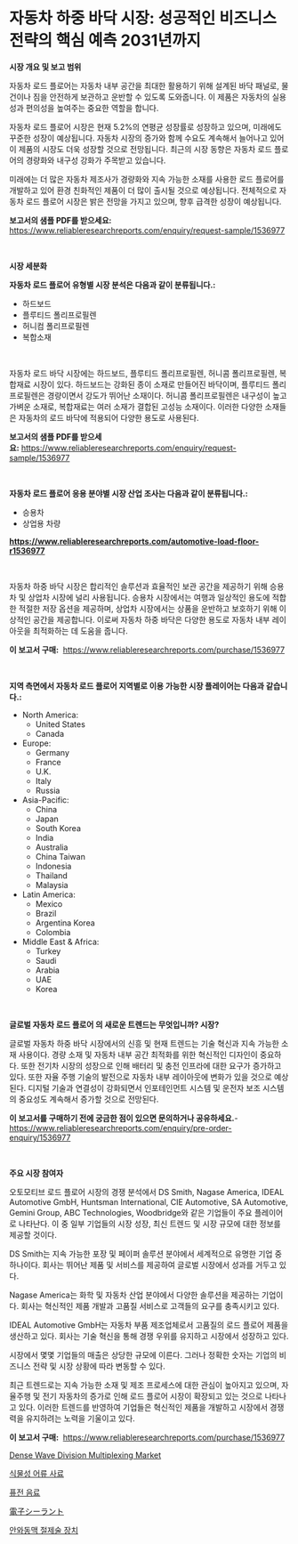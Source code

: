 <p><h1>자동차 하중 바닥 시장: 성공적인 비즈니스 전략의 핵심 예측 2031년까지</h1></p><p><strong>시장 개요 및 보고 범위</strong></p>
<p><p>자동차 로드 플로어는 자동차 내부 공간을 최대한 활용하기 위해 설계된 바닥 패널로, 물건이나 짐을 안전하게 보관하고 운반할 수 있도록 도와줍니다. 이 제품은 자동차의 실용성과 편의성을 높여주는 중요한 역할을 합니다. </p><p>자동차 로드 플로어 시장은 현재 5.2%의 연평균 성장률로 성장하고 있으며, 미래에도 꾸준한 성장이 예상됩니다. 자동차 시장의 증가와 함께 수요도 계속해서 늘어나고 있어 이 제품의 시장도 더욱 성장할 것으로 전망됩니다. 최근의 시장 동향은 자동차 로드 플로어의 경량화와 내구성 강화가 주목받고 있습니다.</p><p>미래에는 더 많은 자동차 제조사가 경량화와 지속 가능한 소재를 사용한 로드 플로어를 개발하고 있어 환경 친화적인 제품이 더 많이 출시될 것으로 예상됩니다. 전체적으로 자동차 로드 플로어 시장은 밝은 전망을 가지고 있으며, 향후 급격한 성장이 예상됩니다.</p></p>
<p><strong>보고서의 샘플 PDF를 받으세요:</strong> <a href="https://www.reliableresearchreports.com/enquiry/request-sample/1536977">https://www.reliableresearchreports.com/enquiry/request-sample/1536977</a></p>
<p>&nbsp;</p>
<p><strong>시장 세분화</strong></p>
<p><strong>자동차 로드 플로어 유형별 시장 분석은 다음과 같이 분류됩니다.:</strong></p>
<p><ul><li>하드보드</li><li>플루티드 폴리프로필렌</li><li>허니컴 폴리프로필렌</li><li>복합소재</li></ul></p>
<p>&nbsp;</p>
<p><p>자동차 로드 바닥 시장에는 하드보드, 플루티드 폴리프로필렌, 허니콤 폴리프로필렌, 복합재료 시장이 있다. 하드보드는 강화된 종이 소재로 만들어진 바닥이며, 플루티드 폴리프로필렌은 경량이면서 강도가 뛰어난 소재이다. 허니콤 폴리프로필렌은 내구성이 높고 가벼운 소재로, 복합재료는 여러 소재가 결합된 고성능 소재이다. 이러한 다양한 소재들은 자동차의 로드 바닥에 적용되어 다양한 용도로 사용된다.</p></p>
<p><strong>보고서의 샘플 PDF를 받으세요:</strong>&nbsp;<a href="https://www.reliableresearchreports.com/enquiry/request-sample/1536977">https://www.reliableresearchreports.com/enquiry/request-sample/1536977</a></p>
<p>&nbsp;</p>
<p><strong> 자동차 로드 플로어 응용 분야별 시장 산업 조사는 다음과 같이 분류됩니다.:</strong></p>
<p><ul><li>승용차</li><li>상업용 차량</li></ul></p>
<p><strong><a href="https://www.reliableresearchreports.com/automotive-load-floor-r1536977">https://www.reliableresearchreports.com/automotive-load-floor-r1536977</a></strong></p>
<p>&nbsp;</p>
<p><p>자동차 하중 바닥 시장은 합리적인 솔루션과 효율적인 보관 공간을 제공하기 위해 승용차 및 상업차 시장에 널리 사용됩니다. 승용차 시장에서는 여행과 일상적인 용도에 적합한 적절한 저장 옵션을 제공하며, 상업차 시장에서는 상품을 운반하고 보호하기 위해 이상적인 공간을 제공합니다. 이로써 자동차 하중 바닥은 다양한 용도로 자동차 내부 레이아웃을 최적화하는 데 도움을 줍니다.</p></p>
<p><strong>이 보고서 구매:</strong>&nbsp; <a href="https://www.reliableresearchreports.com/purchase/1536977">https://www.reliableresearchreports.com/purchase/1536977</a></p>
<p>&nbsp;</p>
<p><strong>지역 측면에서 자동차 로드 플로어 지역별로 이용 가능한 시장 플레이어는 다음과 같습니다.:</strong></p>
<p><ul>
    <li>
        North America:
        <ul>
            <li>United States</li>
            <li>Canada</li>
        </ul>
    </li>
    <li>
        Europe:
        <ul>
            <li>Germany</li>
            <li>France</li>
            <li>U.K.</li>
            <li>Italy</li>
            <li>Russia</li>
        </ul>
    </li>
    <li>
        Asia-Pacific:
        <ul>
            <li>China</li>
            <li>Japan</li>
            <li>South Korea</li>
            <li>India</li>
            <li>Australia</li>
            <li>China Taiwan</li>
            <li>Indonesia</li>
            <li>Thailand</li>
            <li>Malaysia</li>
        </ul>
    </li>
    <li>
        Latin America:
        <ul>
            <li>Mexico</li>
            <li>Brazil</li>
            <li>Argentina Korea</li>
            <li>Colombia</li>
        </ul>
    </li>
    <li>
        Middle East & Africa:
        <ul>
            <li>Turkey</li>
            <li>Saudi</li>
            <li>Arabia</li>
            <li>UAE</li>
            <li>Korea</li>
        </ul>
    </li>
    </ul></p>
<p>&nbsp;</p>
<p><strong>글로벌 자동차 로드 플로어 의 새로운 트렌드는 무엇입니까? 시장?</strong></p>
<p><p>글로벌 자동차 하중 바닥 시장에서의 신흥 및 현재 트렌드는 기술 혁신과 지속 가능한 소재 사용이다. 경량 소재 및 자동차 내부 공간 최적화를 위한 혁신적인 디자인이 중요하다. 또한 전기차 시장의 성장으로 인해 배터리 및 충전 인프라에 대한 요구가 증가하고 있다. 또한 자율 주행 기술의 발전으로 자동차 내부 레이아웃에 변화가 있을 것으로 예상된다. 디지털 기술과 연결성이 강화되면서 인포테인먼트 시스템 및 운전자 보조 시스템의 중요성도 계속해서 증가할 것으로 전망된다.</p></p>
<p><strong>이 보고서를 구매하기 전에 궁금한 점이 있으면 문의하거나 공유하세요.</strong>- <a href="https://www.reliableresearchreports.com/enquiry/pre-order-enquiry/1536977">https://www.reliableresearchreports.com/enquiry/pre-order-enquiry/1536977</a></p>
<p>&nbsp;</p>
<p><strong>주요 시장 참여자</strong></p>
<p><p>오토모티브 로드 플로어 시장의 경쟁 분석에서 DS Smith, Nagase America, IDEAL Automotive GmbH, Huntsman International, CIE Automotive, SA Automotive, Gemini Group, ABC Technologies, Woodbridge와 같은 기업들이 주요 플레이어로 나타난다. 이 중 일부 기업들의 시장 성장, 최신 트렌드 및 시장 규모에 대한 정보를 제공할 것이다.</p><p>DS Smith는 지속 가능한 포장 및 페이퍼 솔루션 분야에서 세계적으로 유명한 기업 중 하나이다. 회사는 뛰어난 제품 및 서비스를 제공하여 글로벌 시장에서 성과를 거두고 있다.</p><p>Nagase America는 화학 및 자동차 산업 분야에서 다양한 솔루션을 제공하는 기업이다. 회사는 혁신적인 제품 개발과 고품질 서비스로 고객들의 요구를 충족시키고 있다.</p><p>IDEAL Automotive GmbH는 자동차 부품 제조업체로서 고품질의 로드 플로어 제품을 생산하고 있다. 회사는 기술 혁신을 통해 경쟁 우위를 유지하고 시장에서 성장하고 있다.</p><p>시장에서 몇몇 기업들의 매출은 상당한 규모에 이른다. 그러나 정확한 숫자는 기업의 비즈니스 전략 및 시장 상황에 따라 변동할 수 있다.</p><p>최근 트렌드로는 지속 가능한 소재 및 제조 프로세스에 대한 관심이 높아지고 있으며, 자율주행 및 전기 자동차의 증가로 인해 로드 플로어 시장이 확장되고 있는 것으로 나타나고 있다. 이러한 트렌드를 반영하여 기업들은 혁신적인 제품을 개발하고 시장에서 경쟁력을 유지하려는 노력을 기울이고 있다.</p></p>
<p><strong>이 보고서 구매:</strong>&nbsp;&nbsp;<a href="https://www.reliableresearchreports.com/purchase/1536977">https://www.reliableresearchreports.com/purchase/1536977</a></p>
<p><p><a href="https://github.com/redneck06/Market-Research-Report-List-2/blob/main/dense-wave-division-multiplexing-market.md">Dense Wave Division Multiplexing Market</a></p><p><a href="https://github.com/Madalyell456456/Market-Research-Report-List-1/blob/main/528665118503.md">식물성 어류 사료</a></p><p><a href="https://github.com/LanceOlsotn8978/Market-Research-Report-List-1/blob/main/810750418504.md">퓨전 음료</a></p><p><a href="https://medium.com/@aurelianghideanu2022/%E9%9B%BB%E5%AD%90%E3%82%B7%E3%83%BC%E3%83%A9%E3%83%B3%E3%83%88%E5%B8%82%E5%A0%B4%E3%81%AE%E8%A6%8F%E6%A8%A1-cagr-%E3%83%88%E3%83%AC%E3%83%B3%E3%83%89-2024-2030-c7d1f614a5b6">電子シーラント</a></p><p><a href="https://medium.com/@ethawolf/%EC%98%A4%EB%B9%84%ED%83%88-%EC%95%84%ED%85%8C%EB%A0%89%ED%86%A0%EB%AF%B8-%EC%9E%A5%EC%B9%98-%EC%8B%9C%EC%9E%A5-%EB%B6%84%EC%84%9D-%EB%B0%8F-2024%EB%85%84%EB%B6%80%ED%84%B0-2031%EB%85%84%EA%B9%8C%EC%A7%80-%EC%98%88%EC%83%81%EB%90%9C-%EA%B7%9C%EB%AA%A8%EC%9E%85%EB%8B%88%EB%8B%A4-3cf7818681a3">안와동맥 절제술 장치</a></p></p>